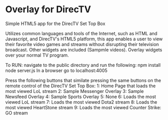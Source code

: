 # Overlay for DirecTV
Simple HTML5 app for the DirecTV Set Top Box

Utilizes common languages and tools of the Internet, such as HTML and Javascript, and DirecTV's HTML5 platform, this app enables a user to view their favorite video games and streams without disrupting their television broadcast. Other widgets are included (Sampmle videos). Overlay widgets over your normal TV program.

To RUN: navigate to the public directory and run the following:
  npm install
  node server.js
  In a browser go to localhost:4005
  
Press the following buttons that similate pressing the same buttons on the remote control of the DirecTV Set Top Box:
  1: Home Page that loads the most viewed LoL stream
  2: Sample Messenger Overlay
  3: Sample Newsfeed Overlay
  4: Sample Sports Overlay
  5: None
  6: Loads the most viewed LoL stream
  7: Loads the most viewed Dota2 stream
  8: Loads the most viewed HeartStone stream
  9: Loads the most viewed Counter Strike: GO stream
